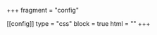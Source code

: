 +++
fragment = "config"

[[config]]
  type = "css"
  block = true
  html = "<link rel='stylesheet' href='/en/css/custom.css'>"
+++
